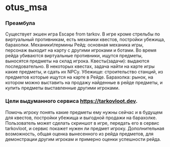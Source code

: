 # otus_msa

### Преамбула
Существует экшен игра Escape from tarkov.
В игре кроме стрельбы по виртуальный противникам, есть механики квестов, постройки убежища, барахолки.
Механики\термины
Рейд: основная механика игры, персонаж выходит на карту с другими игроками и ботами. Во время рейда убиваются виртуальные противники, ищутся предметы, выносятся предметы на склад игрока.
Квесты(задачи): выдаются последовательно. В некоторых квестах, задача найти на карте игры какие предметы, и сдать их NPCу.
Убежище: строительство станций, из предметов которые ищутся на карте в Рейде.
Барахолка: рынок, на котором можно выставить на продажу найденные в рейде предметы, и купить предметы выставленные другими игроками.

### Цели выдуманного сервиса https://tarkovloot.dev.
Помочь игроку понять какие предметы ему нужны сейчас и в будущем для квестов, постройки убежища и выгодной продажи на барахолке.
Пользователь может сделать скриншот в игре, передать его в сервис tarkovloot, и сервис покажет нужен ли предмет игроку.
Дополнительная возможность, общая оценка вынесенного из рейда предметов, для демонстрации другим игрокам и примерно оценки успешности рейда.

	